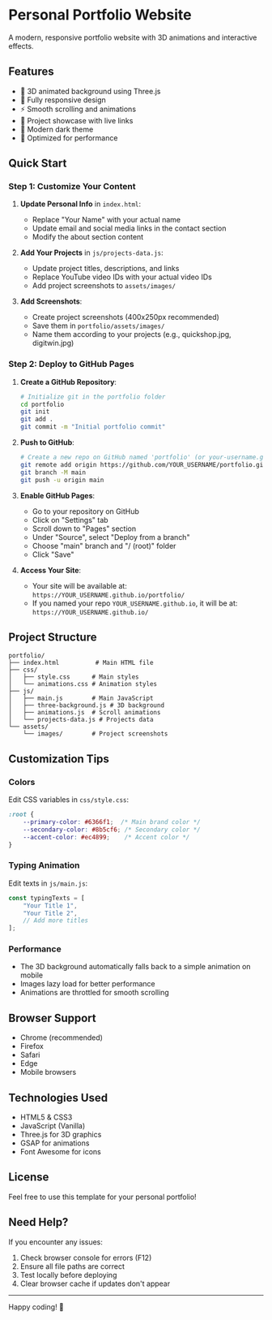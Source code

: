 # Personal Portfolio Website

A modern, responsive portfolio website with 3D animations and interactive effects.

## Features

- 🎨 3D animated background using Three.js
- 📱 Fully responsive design
- ⚡ Smooth scrolling and animations
- 🎯 Project showcase with live links
- 🌙 Modern dark theme
- 🚀 Optimized for performance

## Quick Start

### Step 1: Customize Your Content

1. **Update Personal Info** in `index.html`:
   - Replace "Your Name" with your actual name
   - Update email and social media links in the contact section
   - Modify the about section content

2. **Add Your Projects** in `js/projects-data.js`:
   - Update project titles, descriptions, and links
   - Replace YouTube video IDs with your actual video IDs
   - Add project screenshots to `assets/images/`

3. **Add Screenshots**:
   - Create project screenshots (400x250px recommended)
   - Save them in `portfolio/assets/images/`
   - Name them according to your projects (e.g., quickshop.jpg, digitwin.jpg)

### Step 2: Deploy to GitHub Pages

1. **Create a GitHub Repository**:
   ```bash
   # Initialize git in the portfolio folder
   cd portfolio
   git init
   git add .
   git commit -m "Initial portfolio commit"
   ```

2. **Push to GitHub**:
   ```bash
   # Create a new repo on GitHub named 'portfolio' (or your-username.github.io for user page)
   git remote add origin https://github.com/YOUR_USERNAME/portfolio.git
   git branch -M main
   git push -u origin main
   ```

3. **Enable GitHub Pages**:
   - Go to your repository on GitHub
   - Click on "Settings" tab
   - Scroll down to "Pages" section
   - Under "Source", select "Deploy from a branch"
   - Choose "main" branch and "/ (root)" folder
   - Click "Save"

4. **Access Your Site**:
   - Your site will be available at: `https://YOUR_USERNAME.github.io/portfolio/`
   - If you named your repo `YOUR_USERNAME.github.io`, it will be at: `https://YOUR_USERNAME.github.io/`

## Project Structure

```
portfolio/
├── index.html          # Main HTML file
├── css/
│   ├── style.css      # Main styles
│   └── animations.css # Animation styles
├── js/
│   ├── main.js        # Main JavaScript
│   ├── three-background.js # 3D background
│   ├── animations.js  # Scroll animations
│   └── projects-data.js # Projects data
└── assets/
    └── images/        # Project screenshots
```

## Customization Tips

### Colors
Edit CSS variables in `css/style.css`:
```css
:root {
    --primary-color: #6366f1;  /* Main brand color */
    --secondary-color: #8b5cf6; /* Secondary color */
    --accent-color: #ec4899;    /* Accent color */
}
```

### Typing Animation
Edit texts in `js/main.js`:
```javascript
const typingTexts = [
    "Your Title 1",
    "Your Title 2",
    // Add more titles
];
```

### Performance
- The 3D background automatically falls back to a simple animation on mobile
- Images lazy load for better performance
- Animations are throttled for smooth scrolling

## Browser Support

- Chrome (recommended)
- Firefox
- Safari
- Edge
- Mobile browsers

## Technologies Used

- HTML5 & CSS3
- JavaScript (Vanilla)
- Three.js for 3D graphics
- GSAP for animations
- Font Awesome for icons

## License

Feel free to use this template for your personal portfolio!

## Need Help?

If you encounter any issues:
1. Check browser console for errors (F12)
2. Ensure all file paths are correct
3. Test locally before deploying
4. Clear browser cache if updates don't appear

---

Happy coding! 🚀